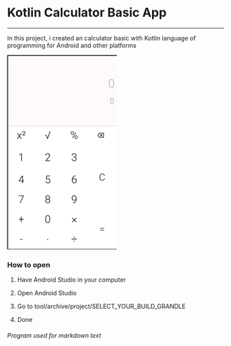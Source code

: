 # Kotlin Calculator Basic App

---

In this project, i created an calculator basic with Kotlin language of programming for Android and other platforms

![](Capture.PNG)

### How to open

1.  Have Android Studio in your computer 

2. Open Android Studio

3. Go to tool/archive/project/SELECT_YOUR_BUILD_GRANDLE

4. Done

###### Program used  for markdown text
